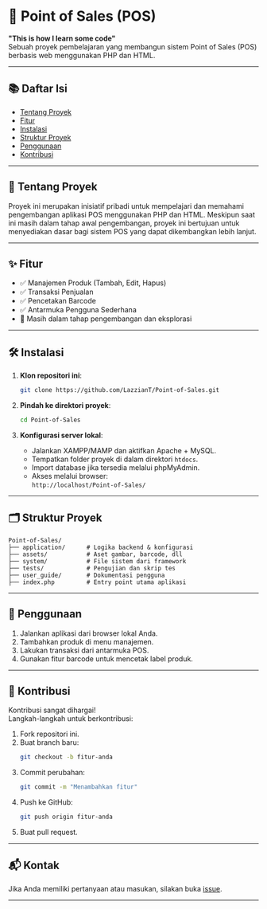 
# 🧾 Point of Sales (POS)

**"This is how I learn some code"**  
Sebuah proyek pembelajaran yang membangun sistem Point of Sales (POS) berbasis web menggunakan PHP dan HTML.

---

## 📚 Daftar Isi

- [Tentang Proyek](#tentang-proyek)
- [Fitur](#fitur)
- [Instalasi](#instalasi)
- [Struktur Proyek](#struktur-proyek)
- [Penggunaan](#penggunaan)
- [Kontribusi](#kontribusi)

---

## 🧠 Tentang Proyek

Proyek ini merupakan inisiatif pribadi untuk mempelajari dan memahami pengembangan aplikasi POS menggunakan PHP dan HTML. Meskipun saat ini masih dalam tahap awal pengembangan, proyek ini bertujuan untuk menyediakan dasar bagi sistem POS yang dapat dikembangkan lebih lanjut.

---

## ✨ Fitur

- ✅ Manajemen Produk (Tambah, Edit, Hapus)
- ✅ Transaksi Penjualan
- ✅ Pencetakan Barcode
- ✅ Antarmuka Pengguna Sederhana
- 🚧 Masih dalam tahap pengembangan dan eksplorasi

---

## 🛠️ Instalasi

1. **Klon repositori ini**:

   ```bash
   git clone https://github.com/LazzianT/Point-of-Sales.git
   ```

2. **Pindah ke direktori proyek**:

   ```bash
   cd Point-of-Sales
   ```

3. **Konfigurasi server lokal**:

   - Jalankan XAMPP/MAMP dan aktifkan Apache + MySQL.
   - Tempatkan folder proyek di dalam direktori `htdocs`.
   - Import database jika tersedia melalui phpMyAdmin.
   - Akses melalui browser:  
     `http://localhost/Point-of-Sales/`

---

## 🗂️ Struktur Proyek

```
Point-of-Sales/
├── application/      # Logika backend & konfigurasi
├── assets/           # Aset gambar, barcode, dll
├── system/           # File sistem dari framework
├── tests/            # Pengujian dan skrip tes
├── user_guide/       # Dokumentasi pengguna
├── index.php         # Entry point utama aplikasi
```

---

## 🚀 Penggunaan

1. Jalankan aplikasi dari browser lokal Anda.
2. Tambahkan produk di menu manajemen.
3. Lakukan transaksi dari antarmuka POS.
4. Gunakan fitur barcode untuk mencetak label produk.

---

## 🤝 Kontribusi

Kontribusi sangat dihargai!  
Langkah-langkah untuk berkontribusi:

1. Fork repositori ini.
2. Buat branch baru:
   ```bash
   git checkout -b fitur-anda
   ```
3. Commit perubahan:
   ```bash
   git commit -m "Menambahkan fitur"
   ```
4. Push ke GitHub:
   ```bash
   git push origin fitur-anda
   ```
5. Buat pull request.

---

## 📬 Kontak

Jika Anda memiliki pertanyaan atau masukan, silakan buka [issue](https://github.com/LazzianT/Point-of-Sales/issues).

---
